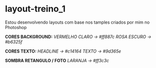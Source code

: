 # layout-treino_1
 Estou desenvolvendo layouts com base nos tamples criados por mim no Photoshop

**CORES BACKGROUND:**
*VERMELHO CLARO -> #ff887c*
*ROSA ESCURO -> #b6325f*

**CORES TEXTO:**
*HEADLINE -> #c14164*
*TEXTO -> #9d365e*

**SOMBRA RETANGULO / FOTO**
*LARANJA -> #ff3c3c*

